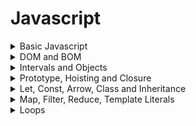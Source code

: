 # Javascript

<details>
<summary>Basic Javascript</summary>

### History

```
1. The Original JavaScript ES1 ES2 ES3 (1997-1999)
2. The First Main Revision ES5 (2009)
3. The Second Revision ES6 (2015)
4. The Yearly Additions (2016, 2017 ... 2021, 2022)
```

### Example

[Example of basic inclusion of js file](index.html)

---

</details>

<details>
<summary>DOM and BOM</summary>

### Document Object Model (DOM)

is a programming interface for HTML and XML documents, that allows to create, manipulate, or delete the element from the document. It defines the logical structure of documents and the way a document is accessed and manipulated.

-   getElementById() Method
-   getElementsByClassName() Method
-   getElementsByName() Method
-   getElementsByTagName() Method
-   querySelector() Method: (first element that matches a specified CSS selector(s) in the document)
-   querySelectorAll() Method

### Browser Object Model (BOM)

all the objects exposed by the web browser. The BOM allows JavaScript to “interact with” the browser. The **_window_** object represents a browser window and all its corresponding features.

Few common

-   innerHeight
-   innerWidth
-   screen
-   history
-   location

which allow you to access information about the current window, the screen on which it is displayed, and the web browser.

Some methods:

-   window.open() - open a new window
-   window.close() - close the current window
-   window.moveTo() - move the current window
-   window.resizeTo() - resize the current window

The **_screen_** object contains information about the user's screen.

The window.screen object can be written without the window prefix.

Properties:

-   screen.width
-   screen.height
-   screen.availWidth
-   screen.availHeight
-   screen.colorDepth
-   screen.pixelDepth

---

</details>

<details>
<summary>Intervals and Objects</summary>

[Intervals](interval.html)
[Timeouts](timeout.html)

### Objects

An object is a collection of properties, and a property is an association between a name (or key) and a value. A property's value can be a function, in which case the property is known as a method.
[Objects](object.html)

---

</details>

<details>
<summary>Prototype, Hoisting and Closure</summary>
### Prototype
Enhance property/method of existing Object
[Prototype](proto.html)

### Hoisting

Hoisting is JavaScript's default behavior of moving declarations to the top.
To avoid bugs, always declare all variables at the beginning of every scope.
JavaScript in strict mode does not allow variables to be used if they are not declared.
Study "use strict" in the next chapter.
[Hoist](hoist.html)

### Closure

A function that has access to all of the variables that were in scope when it was declared.

A closure gives you access to an outer function’s scope from an inner function. In JavaScript, closures are created every time a function is created, at function creation time.

To use a closure, define a function inside another function and expose it. To expose a function, return it or pass it to another function.

The inner function will have access to the variables in the outer function scope, even after the outer function has returned.
[closure](closure.html)

**Uses**:

-   Data Privacy
-   Function factories/HOF
    [closure_hoc](closure_hoc.html)
    [closure_hoc1](closure_hoc1.html)

#### HOF

A higher-order function is a function that either takes one or more functions as arguments or returns a function.

---

</details>

<details>
<summary>Let, Const, Arrow, Class and Inheritance</summary>
ES6 2015 introduced Let and Const
[variables](variables.html)
[class](class.html)
[arrow](arrow.html)

---

</details>

<details>
<summary>Map, Filter, Reduce, Template Literals</summary>
### Map
The map method is used to create a new array with the result of a callback function called on each element in the original array.

### filter

Method takes each element in an array and it applies a conditional statement against it. If this conditional returns true, the element gets pushed to the output array. If the condition returns false, the element does not get pushed to the output array.

### Reduce

Method reduces an array of values down to just one value. To get the output value, it runs a reducer function on each element of the array.
The initialValue argument is optional. If provided, it will be used as the initial accumulator value in the first call to the callback function.

[map_filter_reduce](map_filter_reduce.html)

---

</details>

<details>
<summary>Loops</summary>

-   for loop
-   while loop
-   do-while loop
-   for-in loop
    The JavaScript for in loop is used to iterate the properties of an object.
-   for-of
    JS for-of loop is used to iterate the iterable objects for example – array, object, set and map.

---

</details>

